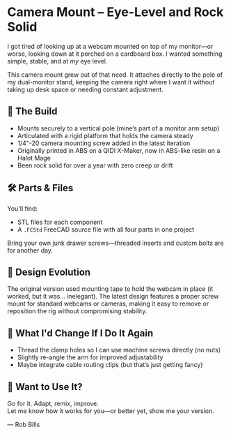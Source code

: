 # Camera Mount – Eye-Level and Rock Solid

I got tired of looking up at a webcam mounted on top of my monitor—or worse, looking down at it perched on a cardboard box. I wanted something simple, stable, and at *my* eye level.

This camera mount grew out of that need. It attaches directly to the pole of my dual-monitor stand, keeping the camera right where I want it without taking up desk space or needing constant adjustment.

## 🧰 The Build

- Mounts securely to a vertical pole (mine’s part of a monitor arm setup)
- Articulated with a rigid platform that holds the camera steady
- 1/4"-20 camera mounting screw added in the latest iteration
- Originally printed in ABS on a QIDI X-Maker, now in ABS-like resin on a Halot Mage
- Been rock solid for over a year with zero creep or drift

## 🛠️ Parts & Files

You'll find:
- STL files for each component
- A `.FCStd` FreeCAD source file with all four parts in one project

Bring your own junk drawer screws—threaded inserts and custom bolts are for another day.

## 📏 Design Evolution

The original version used mounting tape to hold the webcam in place (it worked, but it was… inelegant). The latest design features a proper screw mount for standard webcams or cameras, making it easy to remove or reposition the rig without compromising stability.

## 🔧 What I'd Change If I Do It Again

- Thread the clamp holes so I can use machine screws directly (no nuts)
- Slightly re-angle the arm for improved adjustability
- Maybe integrate cable routing clips (but that’s just getting fancy)

## 🤝 Want to Use It?

Go for it. Adapt, remix, improve.  
Let me know how it works for you—or better yet, show me your version.

— Rob Bills
